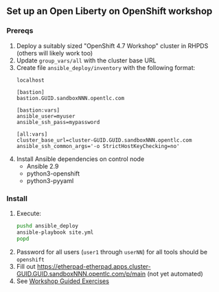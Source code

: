 ## Set up an Open Liberty on OpenShift workshop

### Prereqs
1. Deploy a suitably sized "OpenShift 4.7 Workshop" cluster in RHPDS (others will likely work too)
1. Update `group_vars/all` with the cluster base URL
1. Create file `ansible_deploy/inventory` with the following format:
    ```
    localhost

    [bastion]
    bastion.GUID.sandboxNNN.opentlc.com

    [bastion:vars]
    ansible_user=myuser
    ansible_ssh_pass=mypassword

    [all:vars]
    cluster_base_url=cluster-GUID.GUID.sandboxNNN.opentlc.com
    ansible_ssh_common_args='-o StrictHostKeyChecking=no'
    ```
1. Install Ansible dependencies on control node
   - Ansible 2.9
   - python3-openshift
   - python3-pyyaml

### Install
1. Execute:
    ```bash
    pushd ansible_deploy
    ansible-playbook site.yml
    popd
    ```
1. Password for all users (`user1` through `userNN`) for all tools should be `openshift`
1. Fill out https://etherpad-etherpad.apps.cluster-GUID.GUID.sandboxNNN.opentlc.com/p/main (not yet automated)
1. See [Workshop Guided Exercises](https://github.com/mattparko/liberty-workshop)
